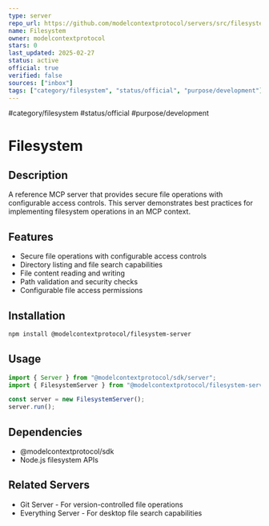 ```yaml
---
type: server
repo_url: https://github.com/modelcontextprotocol/servers/src/filesystem
name: Filesystem
owner: modelcontextprotocol
stars: 0
last_updated: 2025-02-27
status: active
official: true
verified: false
sources: ["inbox"]
tags: ["category/filesystem", "status/official", "purpose/development"]
---
```


#category/filesystem #status/official #purpose/development

# Filesystem

## Description

A reference MCP server that provides secure file operations with configurable access controls. This server demonstrates best practices for implementing filesystem operations in an MCP context.

## Features

- Secure file operations with configurable access controls
- Directory listing and file search capabilities
- File content reading and writing
- Path validation and security checks
- Configurable file access permissions

## Installation

```bash
npm install @modelcontextprotocol/filesystem-server
```

## Usage

```javascript
import { Server } from "@modelcontextprotocol/sdk/server";
import { FilesystemServer } from "@modelcontextprotocol/filesystem-server";

const server = new FilesystemServer();
server.run();
```

## Dependencies

- @modelcontextprotocol/sdk
- Node.js filesystem APIs

## Related Servers

- Git Server - For version-controlled file operations
- Everything Server - For desktop file search capabilities
